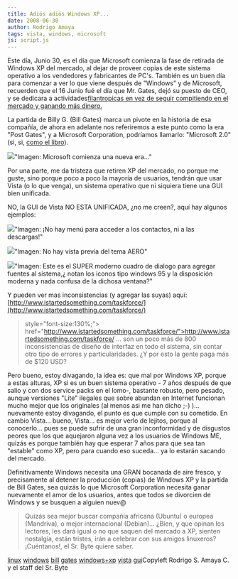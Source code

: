 ```yaml
---
title: Adiós adiós Windows XP...
date: 2008-06-30
author: Rodrigo Amaya
tags: vista, windows, microsoft
js: script.js
---
```


Este día, Junio 30, es el día que Microsoft comienza la fase de retirada de
      Windows XP del mercado, al dejar de proveer copias de este sistema operativo a los vendedores
      y fabricantes de PC's. También es un buen día para comenzar a ver lo que
      viene después de "Windows" y de Microsoft, recuerden que el 16 Junio fué el día que Mr. Gates,
      dejó su puesto de CEO, y se dedicara a actividades[filantropicas en vez de seguir compitiendo en el mercado y ganando más dinero.](http://srbyte.blogspot.com/2008/02/la-estrategia-de-salida-de-bill-gates.html)

La partida de Billy G. (Bill Gates) marca
      un pivote en la historia de esa compañía, de ahora en adelante nos referiremos a este punto
      como la era "Post Gates", y a Microsoft Corporation, podríamos llamarlo: "Microsoft 2.0" (si,
      si, [como el libro](http://www.amazon.com/Microsoft-2-0-Plans-Relevant-Post-Gates/dp/0470191384)).

[![](http://bp0.blogger.com/_ayvorITawE4/SGj-uvOghgI/AAAAAAAAAyQ/Zd7zQDfUkv0/s400/msft20.jpg)](http://bp0.blogger.com/_ayvorITawE4/SGj-uvOghgI/AAAAAAAAAyQ/Zd7zQDfUkv0/s1600-h/msft20.jpg)"Imagen: Microsoft comienza
      una nueva era..."

Por una parte, me da
      tristeza que retiren XP del mercado, no porque me guste, sino porque poco a poco la mayoría de
      usuarios, tendrán que usar Vista (o lo que venga), un sistema operativo que ni siquiera tiene
      una GUI bien unificada.

NO, la
      GUI de Vista NO ESTA UNIFICADA, ¿no me creen?, aquí hay algunos ejemplos:

[![](http://bp0.blogger.com/_ayvorITawE4/SGj-tvOghdI/AAAAAAAAAx4/TDAAycfOyjU/s400/menucrap.jpg)](http://bp0.blogger.com/_ayvorITawE4/SGj-tvOghdI/AAAAAAAAAx4/TDAAycfOyjU/s1600-h/menucrap.jpg)"Imagen: ¡No hay menú para
      acceder a los contactos, ni a las descargas!"

[![](http://bp1.blogger.com/_ayvorITawE4/SGj-t_OgheI/AAAAAAAAAyA/K-FinzZjGrM/s400/nohayvistapreviaAERO.jpg)](http://bp1.blogger.com/_ayvorITawE4/SGj-t_OgheI/AAAAAAAAAyA/K-FinzZjGrM/s1600-h/nohayvistapreviaAERO.jpg)"Imagen: No hay vista previa
      del tema AERO"

[![](http://bp3.blogger.com/_ayvorITawE4/SGj-ufOghfI/AAAAAAAAAyI/dNbl96M1SDM/s400/agregarfuentes.jpg)](http://bp3.blogger.com/_ayvorITawE4/SGj-ufOghfI/AAAAAAAAAyI/dNbl96M1SDM/s1600-h/agregarfuentes.jpg)"Imagen: Este es el SUPER
      moderno cuadro de dialogo para agregar fuentes al sistema,¿ notan los iconos tipo windows 95 y
      la disposición moderna y nada confusa de la dichosa ventana?"

Y pueden ver mas inconsistencias (y agregar las suyas)
      aquí:
[http://www.istartedsomething.com/taskforce/](http://www.istartedsomething.com/taskforce/)
>  style="font-size:130%;"> href="http://www.istartedsomething.com/taskforce/">http://www.istartedsomething.com/taskforce/
...
      son un poco más de 800 inconsistencias de diseño de interfaz en todo el sistema, sin contar
      otro tipo de errores y particularidades. ¿Y por esto la gente paga más de $120 USD?

Pero bueno, estoy divagando, la idea es: que mal por Windows XP, porque a
      estas alturas, XP si es un buen sistema operativo - 7 años después de que salio y con dos
      service packs en el lomo-, bastante robusto, pero pesado, aunque versiones "Lite"
      ilegales que sobre abundan en Internet funcionan mucho mejor que los
      originales (al menos asi me han dicho ;-) )... nuevamente estoy divagando, el punto es que
      cumple con su cometido.
En cambio Vista... bueno, Vista... es mejor verlo de
      lejitos, porque al conocerlo... pues se puede sufrir de una gran inconformidad y de disgustos
      peores que los que aquejaron alguna vez a los usuarios de Windows ME, quizás es porque también
      hay que esperar 7 años para que sea tan "estable" como XP, pero para cuando eso suceda... ya
      lo estarán sacando del mercado.

Definitivamente Windows necesita una
      GRAN bocanada de aire fresco, y precisamente al detener la producción (copias) de Windows XP y
      la partida de Bill Gates, sea quizás lo que Microsoft Corporation necesita ganar nuevamente el
      amor de los usuarios, antes que todos se divorcien de Windows y se busquen a alguien
      nuev@

> Quizás sea
> mejor buscar compañía africana (Ubuntu) o europea (Mandriva), o mejor internacional
> (Debian)...
¿Bien, y que opinan los lectores, les dará igual o
      no que saquen del mercado a XP, sienten nostalgia, están tristes, irán a celebrar con sus
      amigos linuxeros? ¡Cuéntanos!, el Sr. Byte quiere saber.

[linux](http://www.blogalaxia.com/tags/linux) [windows](http://www.blogalaxia.com/tags/windows) [bill](http://www.blogalaxia.com/tags/bill) [gates](http://www.blogalaxia.com/tags/gates) [windows+xp](http://www.blogalaxia.com/tags/windows+xp) [vista](http://www.blogalaxia.com/tags/vista) [gui](http://www.blogalaxia.com/tags/gui)Copyleft Rodrigo S. Amaya C. y el staff del Sr.
      Byte